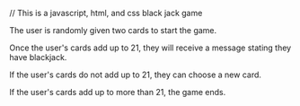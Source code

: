 // This is a javascript, html, and css black jack game

The user is randomly given two cards to start the game. 

Once the user's cards add up to 21, they will receive a message stating they have blackjack.

If the user's cards do not add up to 21, they can choose a new card.

If the user's cards add up to more than 21, the game ends. 
